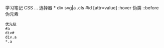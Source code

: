 学习笔记
CSS
...
选择器
    *
    div svg|a
    .cls
    #id
    [attr=value]
    :hover 伪类
    ::before 伪元素

    优先级
    #a
    div#
    div.a
    *.a